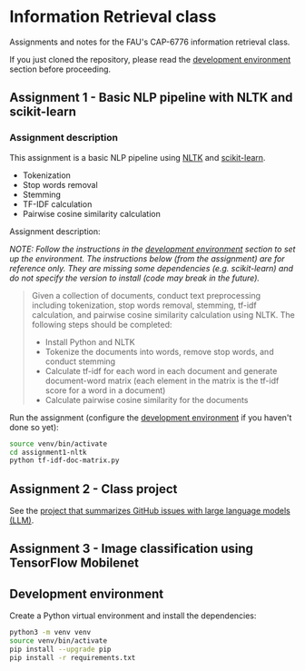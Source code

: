 # Information Retrieval class

Assignments and notes for the FAU's CAP-6776 information retrieval class.

If you just cloned the repository, please read the [development environment](#development-environment) section before proceeding.

## Assignment 1 - Basic NLP pipeline with NLTK and scikit-learn

### Assignment description

This assignment is a basic NLP pipeline using [NLTK](https://www.nltk.org/) and [scikit-learn](https://scikit-learn.org/stable/).

- Tokenization
- Stop words removal
- Stemming
- TF-IDF calculation
- Pairwise cosine similarity calculation

Assignment description:

_NOTE: Follow the instructions in the [development environment](#development-environment) section to set up the environment. The instructions below (from the assignment) are for reference only. They are missing some dependencies (e.g. scikit-learn) and do not specify the version to install (code may break in the future)._

> Given a collection of documents, conduct text preprocessing including tokenization, stop words removal, stemming, tf-idf calculation, and pairwise cosine similarity calculation using NLTK. The following steps should be completed:
>
> - Install Python and NLTK
> - Tokenize the documents into words, remove stop words, and conduct stemming
> - Calculate tf-idf for each word in each document and generate document-word matrix (each element in the matrix is the tf-idf score for a word in a document)
> - Calculate pairwise cosine similarity for the documents

Run the assignment (configure the [development environment](#development-environment) if you haven't done so yet):

```bash
source venv/bin/activate
cd assignment1-nltk
python tf-idf-doc-matrix.py
```

## Assignment 2 - Class project

See the [project that summarizes GitHub issues with large language models (LLM)](https://github.com/fau-masters-collected-works-cgarbin/llm-github-issues).

## Assignment 3 - Image classification using TensorFlow Mobilenet



## Development environment

Create a Python virtual environment and install the dependencies:

```bash
python3 -m venv venv
source venv/bin/activate
pip install --upgrade pip
pip install -r requirements.txt
```
